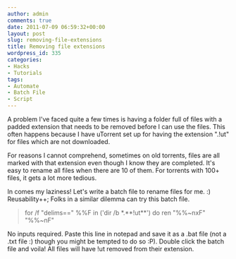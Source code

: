 ```yaml
---
author: admin
comments: true
date: 2011-07-09 06:59:32+00:00
layout: post
slug: removing-file-extensions
title: Removing file extensions
wordpress_id: 335
categories:
- Hacks
- Tutorials
tags:
- Automate
- Batch File
- Script
---
```


A problem I've faced quite a few times is having a folder full of files with a padded extension that needs to be removed before I can use the files. This often happens because I have uTorrent set up for having the extension ".!ut" for files which are not downloaded.

For reasons I cannot comprehend, sometimes on old torrents, files are all marked with that extension even though I know they are completed. It's easy to rename all files when there are 10 of them. For torrents with 100+ files, it gets a lot more tedious.

In comes my laziness! Let's write a batch file to rename files for me. :) Reusability++; Folks in a similar dilemma can try this batch file.


<blockquote>for /f "delims==" %%F in ('dir /b *.**!ut**') do ren "%%~nxF" "%%~nF"</blockquote>


No inputs required. Paste this line in notepad and save it as a .bat file (not a .txt file :) though you might be tempted to do so :P). Double click the batch file and voila! All files will have !ut removed from their extension.
